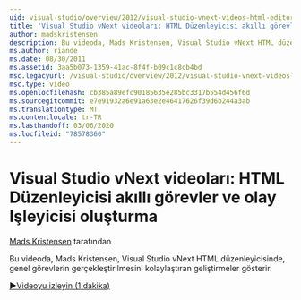 ```yaml
---
uid: visual-studio/overview/2012/visual-studio-vnext-videos-html-editor-smart-tasks-and-event-handler-generation
title: 'Visual Studio vNext videoları: HTML Düzenleyicisi akıllı görevler ve olay Işleyicisi oluşturma | Microsoft Docs'
author: madskristensen
description: Bu videoda, Mads Kristensen, Visual Studio vNext HTML düzenleyicisinde, genel görevlerin gerçekleştirilmesini kolaylaştıran geliştirmeler gösterir.
ms.author: riande
ms.date: 08/30/2011
ms.assetid: 3aa5b073-1359-41ac-8f4f-b09c1c8cb4bd
msc.legacyurl: /visual-studio/overview/2012/visual-studio-vnext-videos-html-editor-smart-tasks-and-event-handler-generation
msc.type: video
ms.openlocfilehash: cb385a89efc90185635e285bc3317b554d456f6d
ms.sourcegitcommit: e7e91932a6e91a63e2e46417626f39d6b244a3ab
ms.translationtype: MT
ms.contentlocale: tr-TR
ms.lasthandoff: 03/06/2020
ms.locfileid: "78578360"
---
```

# <a name="visual-studio-vnext-videos-html-editor-smart-tasks-and-event-handler-generation"></a>Visual Studio vNext videoları: HTML Düzenleyicisi akıllı görevler ve olay Işleyicisi oluşturma

[Mads Kristensen](https://github.com/madskristensen) tarafından

Bu videoda, Mads Kristensen, Visual Studio vNext HTML düzenleyicisinde, genel görevlerin gerçekleştirilmesini kolaylaştıran geliştirmeler gösterir.

[&#9654;Videoyu izleyin (1 dakika)](https://channel9.msdn.com/Blogs/ASP-NET-Site-Videos/visual-studio-vnext-videos-html-editor-smart-tasks-and-event-handler-generation)
